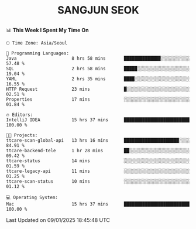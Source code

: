 <h1>
 <p align="center">
   SANGJUN SEOK
 </p>
</h1>

<!--START_SECTION:waka-->
📊 **This Week I Spent My Time On** 

```text
🕑︎ Time Zone: Asia/Seoul

💬 Programming Languages: 
Java                     8 hrs 58 mins       ██████████████░░░░░░░░░░░   57.48 % 
SQL                      2 hrs 58 mins       █████░░░░░░░░░░░░░░░░░░░░   19.04 % 
YAML                     2 hrs 35 mins       ████░░░░░░░░░░░░░░░░░░░░░   16.55 % 
HTTP Request             23 mins             █░░░░░░░░░░░░░░░░░░░░░░░░   02.51 % 
Properties               17 mins             ░░░░░░░░░░░░░░░░░░░░░░░░░   01.84 % 

🔥 Editors: 
IntelliJ IDEA            15 hrs 37 mins      █████████████████████████   100.00 % 

🐱‍💻 Projects: 
ttcare-scan-global-api   13 hrs 16 mins      █████████████████████░░░░   84.91 % 
ttcare-backend-tele      1 hr 28 mins        ██░░░░░░░░░░░░░░░░░░░░░░░   09.42 % 
ttcare-status            14 mins             ░░░░░░░░░░░░░░░░░░░░░░░░░   01.59 % 
ttcare-legacy-api        11 mins             ░░░░░░░░░░░░░░░░░░░░░░░░░   01.25 % 
ttcare-scan-status       10 mins             ░░░░░░░░░░░░░░░░░░░░░░░░░   01.12 % 

💻 Operating System: 
Mac                      15 hrs 37 mins      █████████████████████████   100.00 % 
```


 Last Updated on 09/01/2025 18:45:48 UTC
<!--END_SECTION:waka-->
